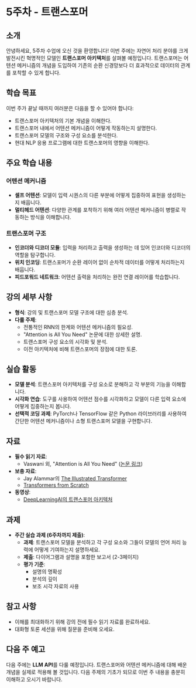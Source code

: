 # 5주차 - 트랜스포머

## 소개

안녕하세요, 5주차 수업에 오신 것을 환영합니다! 이번 주에는 자연어 처리 분야를 크게 발전시킨 혁명적인 모델인 **트랜스포머 아키텍처**를 살펴볼 예정입니다. 트랜스포머는 어텐션 메커니즘의 개념을 도입하여 기존의 순환 신경망보다 더 효과적으로 데이터의 관계를 포착할 수 있게 합니다.

## 학습 목표

이번 주가 끝날 때까지 여러분은 다음을 할 수 있어야 합니다:

- 트랜스포머 아키텍처의 기본 개념을 이해한다.
- 트랜스포머 내에서 어텐션 메커니즘이 어떻게 작동하는지 설명한다.
- 트랜스포머 모델의 구조와 구성 요소를 분석한다.
- 현대 NLP 응용 프로그램에 대한 트랜스포머의 영향을 이해한다.

## 주요 학습 내용

### 어텐션 메커니즘

- **셀프 어텐션**: 모델이 입력 시퀀스의 다른 부분에 어떻게 집중하여 표현을 생성하는지 배웁니다.
- **멀티헤드 어텐션**: 다양한 관계를 포착하기 위해 여러 어텐션 메커니즘이 병렬로 작동하는 방식을 이해합니다.

### 트랜스포머 구조

- **인코더와 디코더 모듈**: 입력을 처리하고 출력을 생성하는 데 있어 인코더와 디코더의 역할을 탐구합니다.
- **위치 인코딩**: 트랜스포머가 순환 레이어 없이 순차적 데이터를 어떻게 처리하는지 배웁니다.
- **피드포워드 네트워크**: 어텐션 출력을 처리하는 완전 연결 레이어를 학습합니다.

## 강의 세부 사항

- **형식**: 강의 및 트랜스포머 모델 구조에 대한 심층 분석.
- **다룰 주제**:
  - 전통적인 RNN의 한계와 어텐션 메커니즘의 필요성.
  - "Attention is All You Need" 논문에 대한 상세한 설명.
  - 트랜스포머 구성 요소의 시각화 및 분석.
  - 이전 아키텍처에 비해 트랜스포머의 장점에 대한 토론.

## 실습 활동

- **모델 분석**: 트랜스포머 아키텍처를 구성 요소로 분해하고 각 부분의 기능을 이해합니다.
- **시각화 연습**: 도구를 사용하여 어텐션 점수를 시각화하고 모델이 다른 입력 요소에 어떻게 집중하는지 봅니다.
- **선택적 코딩 과제**: PyTorch나 TensorFlow 같은 Python 라이브러리를 사용하여 간단한 어텐션 메커니즘이나 소형 트랜스포머 모델을 구현합니다.

## 자료

- **필수 읽기 자료**:
  - Vaswani 외, "Attention is All You Need" ([논문 링크](https://arxiv.org/abs/1706.03762))
- **보충 자료**:
  - Jay Alammar의 [The Illustrated Transformer](https://jalammar.github.io/illustrated-transformer/)
  - [Transformers from Scratch](https://e2eml.school/transformers.html)
- **동영상**:
  - [DeepLearningAI의 트랜스포머 아키텍처](https://www.youtube.com/watch?v=4Bdc55j80l8)

## 과제

- **주간 실습 과제 (6주차까지 제출)**:
  - **과제**: 트랜스포머 모델을 분석하고 각 구성 요소와 그들이 모델의 언어 처리 능력에 어떻게 기여하는지 설명하세요.
  - **제출**: 다이어그램과 설명을 포함한 보고서 (2-3페이지)
  - **평가 기준**:
    - 설명의 명확성
    - 분석의 깊이
    - 보조 시각 자료의 사용

## 참고 사항

- 이해를 최대화하기 위해 강의 전에 필수 읽기 자료를 완료하세요.
- 대화형 토론 세션을 위해 질문을 준비해 오세요.

## 다음 주 예고

다음 주에는 **LLM API**를 다룰 예정입니다. 트랜스포머와 어텐션 메커니즘에 대해 배운 개념을 실제로 적용해 볼 것입니다. 다음 주제의 기초가 되므로 이번 주 내용을 충분히 이해하고 오시기 바랍니다.

```{tableofcontents}

```
